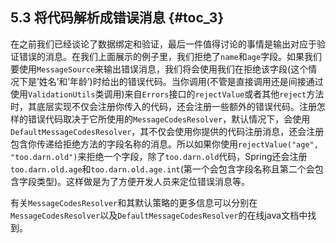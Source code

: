 ## 5.3 将代码解析成错误消息 {#toc_3}

在之前我们已经谈论了数据绑定和验证，最后一件值得讨论的事情是输出对应于验证错误的消息。在我们上面展示的例子里，我们拒绝了`name`和`age`字段。如果我们要使用`MessageSource`来输出错误消息，我们将会使用我们在拒绝该字段\(这个情况下是’姓名’和’年龄’\)时给出的错误代码。当你调用\(不管是直接调用还是间接通过使用`ValidationUtils`类调用\)来自`Errors`接口的`rejectValue`或者其他`reject`方法时，其底层实现不仅会注册你传入的代码，还会注册一些额外的错误代码。注册怎样的错误代码取决于它所使用的`MessageCodesResolver`，默认情况下，会使用`DefaultMessageCodesResolver`，其不仅会使用你提供的代码注册消息，还会注册包含你传递给拒绝方法的字段名称的消息。所以如果你使用`rejectValue("age", "too.darn.old")`来拒绝一个字段，除了`too.darn.old`代码，Spring还会注册`too.darn.old.age`和`too.darn.old.age.int`\(第一个会包含字段名称且第二个会包含字段类型\)。这样做是为了方便开发人员来定位错误消息等。

有关`MessageCodesResolver`和其默认策略的更多信息可以分别在`MessageCodesResolver`以及`DefaultMessageCodesResolver`的在线java文档中找到。


